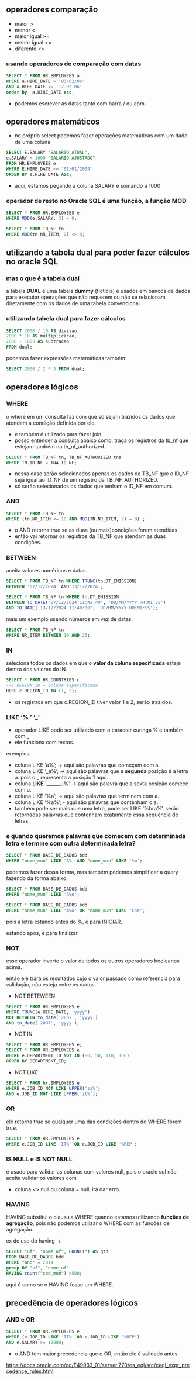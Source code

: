 ## operadores comparação

- maior >
- menor <
- maior igual >=
- menor igual <=
- diferente <>  

### usando operadores de comparação com datas

```sql
SELECT * FROM HR.EMPLOYEES a
WHERE a.HIRE_DATE > '03/02/06'
AND a.HIRE_DATE <= '12-02-06'
order by  a.HIRE_DATE asc;
```

- podemos escrever as datas tanto com barra / ou com -.

## operadores matemáticos

- no próprio select podemos fazer operações matemáticas com um dado de uma coluna

```sql
SELECT E.SALARY "SALARIO ATUAL", 
e.SALARY + 1000 "SALARIO AJUSTADO"
FROM HR.EMPLOYEES e 
WHERE E.HIRE_DATE <= '01/01/2004'
ORDER BY e.HIRE_DATE ASC;
```

- aqui, estamos pegando a coluna SALARY e somando a 1000

### operador de resto no Oracle SQL é uma função, a função MOD

```sql
SELECT * FROM HR.EMPLOYEES e
WHERE MOD(e.SALARY, 3) = 0; 

SELECT * FROM TB_NF tn 
WHERE MOD(tn.NR_ITEM, 2) <> 0;
```

## utilizando a tabela dual para poder fazer cálculos no oracle SQL

### mas o que é a tabela dual

a tabela **DUAL** é uma tabela **dummy** (fictícia) é usados em bancos de dados para executar operações que não requerem ou não se relacionam diretamente com os dados de uma tabela convencional. 

### utilizando tabela dual para fazer cálculos

```sql
SELECT 2000 / 10 AS divisao, 
2000 * 10 AS multiplicacao, 
2000 - 1000 AS subtracao
FROM dual;
```

podemos fazer expressões matemáticas também:

```sql
SELECT 2000 / 2 * 3 FROM dual;
```

## operadores lógicos

### WHERE

o where em um consulta faz com que só sejam trazidos os dados que atendam a condição definida por ele.

- e também é utilizado para fazer join.
- posso entender a consulta abaixo como: traga os registros da tb_nf que estejam também na tb_nf_authorized.

```sql
SELECT * FROM TB_NF tn, TB_NF_AUTHORIZED tna 
WHERE TN.ID_NF = TNA.ID_NF; 
```

- nessa caso serão selecionados apenas os dados da TB_NF que o ID_NF seja igual ao ID_NF de um registro da TB_NF_AUTHORIZED.
- só serão selecionados os dados que tenham o ID_NF em comum.

### AND

```sql
SELECT * FROM TB_NF tn 
WHERE (tn.NR_ITEM <= 10 AND MOD(TN.NR_ITEM, 2) = 0) ;

```

- o AND retorna true se as duas (ou mais)condições forem atendidas
- então vai retornar os registros da TB_NF que atendam as duas condições.

### BETWEEN

aceita valores numéricos e datas.

```sql
SELECT * FROM TB_NF tn WHERE TRUNC(tn.DT_EMISSION) 
BETWEEN '07/12/2024' AND'13/12/2024'; 
```

```sql
SELECT * FROM TB_NF tn WHERE tn.DT_EMISSION 
BETWEEN TO_DATE('07/12/2024 11:42:40', 'DD/MM/YYYY HH:MI:SS') 
AND TO_DATE('13/12/2024 11:40:00', 'DD/MM/YYYY HH:MI:SS'); 
```

mais um exemplo usando números em vez de datas:

```sql
SELECT * FROM TB_NF tn 
WHERE NR_ITEM BETWEEN 10 AND 25;
```

### IN

seleciona todos os dados em que o **valor da coluna especificada** esteja dentro dos valores do IN.

```sql
SELECT * FROM HR.COUNTRIES c 
--c.REGION_ID = coluna especificada
HERE c.REGION_ID IN (1, 2);
```
- os registros em que c.REGION_ID tiver valor 1 e 2, serão trazidos.

### LIKE ‘% ’ ‘_’

- operador LIKE pode ser utilizado com o caracter curinga % e também com _
- ele funciona com textos.

exemplos:

- coluna LIKE ‘a%’; → aqui são palavras que começam com a.
- coluna LIKE ‘_a%’; → aqui são palavras que a **segunda** posição é a letra a. pois o _ representa a posição 1 aqui.
- coluna **LIKE** '______u%' → aqui são palavra que a sexta posição comece com u.
- coluna LIKE ‘%a’; → aqui são palavras que terminem com a.
- coluna LIKE ‘%a%’; - aqui são palavras que contenham o a.
- também pode ser mais que uma letra, pode ser LIKE ‘%bra%’, serão retornadas palavras que contenham exatamente essa sequência de letras.

### e quando queremos palavras que comecem com determinada letra e termine com outra determinada letra?

```sql
SELECT * FROM BASE_DE_DADOS bdd 
WHERE "nome_mun" LIKE 'A%' AND "nome_mun" LIKE '%o';
```

podemos fazer dessa forma, mas também podemos simplificar a query fazendo da forma abaixo.

```sql
SELECT * FROM BASE_DE_DADOS bdd 
WHERE "nome_mun" LIKE 'A%o';

SELECT * FROM BASE_DE_DADOS bdd 
WHERE "nome_mun" LIKE 'A%o' OR "nome_mun" LIKE 'C%a';
```

pois a letra estando antes do %, é para INICIAR.

estando após, é para finalizar.

### NOT

esse operador inverte o valor de todos os outros operadores booleanos acima.

então ele trará os resultados cujo o valor passado como referência para validação, não esteja entre os dados.

- NOT BETEWEEN

```sql
SELECT * FROM HR.EMPLOYEES e 
WHERE TRUNC(e.HIRE_DATE, 'yyyy') 
NOT BETWEEN to_date('2002', 'yyyy') 
AND to_date('2007', 'yyyy');
```

- NOT IN

```sql
SELECT * FROM HR.EMPLOYEES e;
SELECT * FROM HR.EMPLOYEES e 
WHERE e.DEPARTMENT_ID NOT IN (80, 50, 110, 100)
ORDER BY DEPARTMENT_ID; 
```

- NOT LIKE

```sql
SELECT * FROM hr.EMPLOYEES e 
WHERE e.JOB_ID NOT LIKE UPPER('sa%')
AND e.JOB_ID NOT LIKE UPPER('it%');
```

### OR

ele retorna true se qualquer uma das condições dentro do WHERE forem true.

```sql
SELECT * FROM HR.EMPLOYEES e 
WHERE e.JOB_ID LIKE 'IT%' OR e.JOB_ID LIKE '%REP';
```
### IS NULL e IS NOT NULL

é usado para validar as colunas com valores null, pois o oracle sql não aceita validar os valores com

- coluna <> null ou coluna = null, irá dar erro.

### HAVING

HAVING substitui o clausula WHERE quando estamos utilizando **funções de agregação**, pois não podemos utilizar o WHERE com as funções de agregação.

ex de uso do having →

```sql
SELECT "uf", "nome_uf", COUNT(*) AS qtd 
FROM BASE_DE_DADOS bdd 
WHERE "ano" = 2014
group BY "uf", "nome_uf" 
HAVING count("cod_mun") >500;
```

aqui é como se o HAVING fosse um WHERE. 

## precedência de operadores lógicos

### AND e OR

```sql
SELECT * FROM HR.EMPLOYEES e 
WHERE (e.JOB_ID LIKE 'IT%' OR e.JOB_ID LIKE '%REP') 
AND e.SALARY >= 10000;
```

- o AND tem maior precedencia que o OR, então ele é validado antes.

https://docs.oracle.com/cd/E49933_01/server.770/es_eql/src/ceql_expr_precedence_rules.html